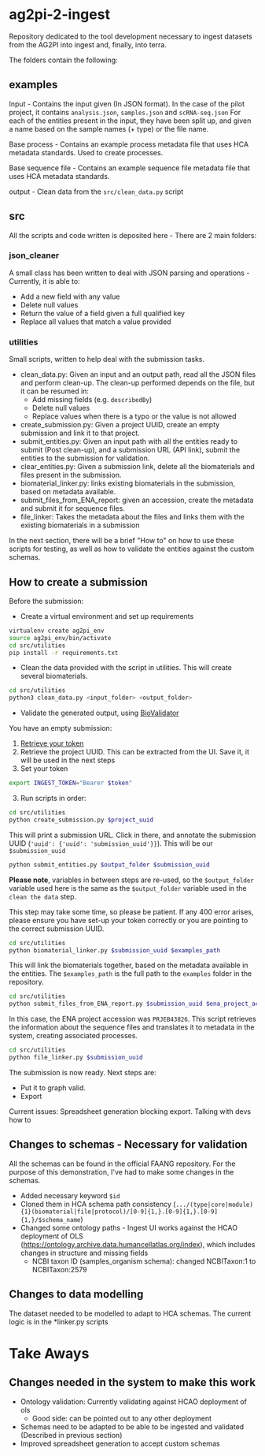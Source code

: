 # ag2pi-2-ingest
Repository dedicated to the tool development necessary to ingest datasets from the AG2PI into ingest and, finally, into terra.

The folders contain the following:

## examples
Input - Contains the input given (In JSON format). In the case of the pilot project, it contains `analysis.json`, `samples.json` and `scRNA-seq.json`
For each of the entities present in the input, they have been split up, and given a name based on the sample names (+ type) or the file name.


Base process - Contains an example process metadata file that uses HCA metadata standards. Used to create processes.

Base sequence file - Contains an example sequence file metadata file that uses HCA metadata standards.

output - Clean data from the `src/clean_data.py` script

## src
All the scripts and code written is deposited here - There are 2 main folders:

### json_cleaner
A small class has been written to deal with JSON parsing and operations - Currently, it is able to:
- Add a new field with any value
- Delete null values
- Return the value of a field given a full qualified key
- Replace all values that match a value provided

### utilities
Small scripts, written to help deal with the submission tasks.

- clean_data.py: Given an input and an output path, read all the JSON files and perform clean-up. The clean-up performed depends on the file, but it can be resumed in:
   * Add missing fields (e.g. `describedBy`)
   * Delete null values
   * Replace values when there is a typo or the value is not allowed
- create_submission.py: Given a project UUID, create an empty submission and link it to that project.
- submit_entities.py: Given an input path with all the entities ready to submit (Post clean-up), and a submission URL (API link), submit the entities to the submission for validation.
- clear_entities.py: Given a submission link, delete all the biomaterials and files present in the submission.
- biomaterial_linker.py: links existing biomaterials in the submission, based on metadata available.
- submit_files_from_ENA_report: given an accession, create the metadata and submit it for sequence files.
- file_linker: Takes the metadata about the files and links them with the existing biomaterials in a submission

In the next section, there will be a brief "How to" on how to use these scripts for testing, as well as how to validate the entities against the custom schemas.

## How to create a submission

Before the submission:
- Create a virtual environment and set up requirements
```bash
virtualenv create ag2pi_env
source ag2pi_env/bin/activate
cd src/utilities
pip install -r requirements.txt 
```

- Clean the data provided with the script in utilities. This will create several biomaterials.

```bash
cd src/utilities
python3 clean_data.py <input_folder> <output_folder>
```

- Validate the generated output, using [BioValidator](https://github.com/elixir-europe/biovalidator)

You have an empty submission:

1. [Retrieve your token](https://ebi-ait.github.io/hca-ebi-dev-team/operations_tasks/api_token.html)
2. Retrieve the project UUID. This can be extracted from the UI. Save it, it will be used in the next steps
3. Set your token
```bash
export INGEST_TOKEN="Bearer $token"
```
3. Run scripts in order:
```bash
cd src/utilities
python create_submission.py $project_uuid
```
This will print a submission URL. Click in there, and annotate the submission UUID (`'uuid': {'uuid': 'submission_uuid'}}`).
This will be our `$submission_uuid`

```bash
python submit_entities.py $output_folder $submission_uuid
```

**Please note**, variables in between steps are re-used, so the `$output_folder` variable used here is the same as the `$output_folder` variable used in the `clean the data` step.

This step may take some time, so please be patient. If any 400 error arises, please ensure you have set-up your token correctly or you are pointing to the correct submission UUID.

```bash
cd src/utilities
python biomaterial_linker.py $submission_uuid $examples_path
```
This will link the biomaterials together, based on the metadata available in the entities. The `$examples_path` is the 
full path to the `examples` folder in the repository.

```bash
cd src/utilities
python submit_files_from_ENA_report.py $submission_uuid $ena_project_accession $examples_path
```

In this case, the ENA project accession was `PRJEB43826`. This script retrieves the information about the sequence files and translates it to metadata in the system, creating associated processes.

```bash
cd src/utilities
python file_linker.py $submission_uuid
```

The submission is now ready. Next steps are:

- Put it to graph valid.
- Export

Current issues: Spreadsheet generation blocking export. Talking with devs how to


## Changes to schemas - Necessary for validation

All the schemas can be found in the official FAANG repository. For the purpose of this demonstration, I've had to make some changes in the schemas.

- Added necessary keyword `$id`
- Cloned them in HCA schema path consistency (`.../(type|core|module){1}(biomaterial|file|protocol)/[0-9]{1,}.[0-9]{1,}.[0-9]{1,}/$schema_name`)
- Changed some ontology paths - Ingest UI works against the HCAO deployment of OLS (https://ontology.archive.data.humancellatlas.org/index), which includes changes in structure and missing fields
    - NCBI taxon ID (samples_organism schema): changed NCBITaxon:1 to NCBITaxon:2579


## Changes to data modelling

The dataset needed to be modelled to adapt to HCA schemas. The current logic is in the *linker.py scripts 

# Take Aways

## Changes needed in the system to make this work
- Ontology validation: Currently validating against HCAO deployment of ols
  - Good side: can be pointed out to any other deployment
- Schemas need to be adapted to be able to be ingested and validated (Described in previous section)
- Improved spreadsheet generation to accept custom schemas